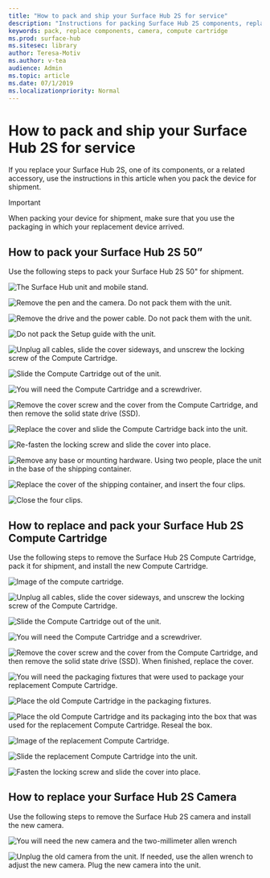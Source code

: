 ```yaml
---
title: "How to pack and ship your Surface Hub 2S for service"
description: "Instructions for packing Surface Hub 2S components, replacing the Compute cartridge, and replacing the camera"
keywords: pack, replace components, camera, compute cartridge
ms.prod: surface-hub
ms.sitesec: library
author: Teresa-Motiv
ms.author: v-tea
audience: Admin
ms.topic: article
ms.date: 07/1/2019
ms.localizationpriority: Normal
---
```


# How to pack and ship your Surface Hub 2S for service

If you replace your Surface Hub 2S, one of its components, or a related accessory, use the instructions in this article when you pack the device for shipment. 

>[!IMPORTANT]  
>When packing your device for shipment, make sure that you use the packaging in which your replacement device arrived.  

## How to pack your Surface Hub 2S 50”

Use the following steps to pack your Surface Hub 2S 50" for shipment.

![The Surface Hub unit and mobile stand.](images/surface-hub-2s-repack-1.png)

![Remove the pen and the camera. Do not pack them with the unit.](images/surface-hub-2s-repack-2.png)

![Remove the drive and the power cable. Do not pack them with the unit.](images/surface-hub-2s-repack-3.png)

![Do not pack the Setup guide with the unit.](images/surface-hub-2s-repack-4.png)

![Unplug all cables, slide the cover sideways, and unscrew the locking screw of the Compute Cartridge.](images/surface-hub-2s-repack-5.png)

![Slide the Compute Cartridge out of the unit.](images/surface-hub-2s-repack-6.png)

![You will need the Compute Cartridge and a screwdriver.](images/surface-hub-2s-repack-7.png)

![Remove the cover screw and the cover from the Compute Cartridge, and then remove the solid state drive (SSD).](images/surface-hub-2s-repack-8.png)

![Replace the cover and slide the Compute Cartridge back into the unit.](images/surface-hub-2s-repack-9.png)

![Re-fasten the locking screw and slide the cover into place.](images/surface-hub-2s-repack-10.png)

![Remove any base or mounting hardware. Using two people, place the unit in the base of the shipping container.](images/surface-hub-2s-repack-11.png)

![Replace the cover of the shipping container, and insert the four clips.](images/surface-hub-2s-repack-12.png)

![Close the four clips.](images/surface-hub-2s-repack-13.png)

## How to replace and pack your Surface Hub 2S Compute Cartridge

Use the following steps to remove the Surface Hub 2S Compute Cartridge, pack it for shipment, and install the new Compute Cartridge.

![Image of the compute cartridge.](images/surface-hub-2s-replace-cartridge-1.png)

![Unplug all cables, slide the cover sideways, and unscrew the locking screw of the Compute Cartridge.](images/surface-hub-2s-replace-cartridge-2.png)

![Slide the Compute Cartridge out of the unit.](images/surface-hub-2s-replace-cartridge-3.png)

![You will need the Compute Cartridge and a screwdriver.](images/surface-hub-2s-replace-cartridge-4.png)

![Remove the cover screw and the cover from the Compute Cartridge, and then remove the solid state drive (SSD). When finished, replace the cover.](images/surface-hub-2s-repack-8.png)

![You will need the packaging fixtures that were used to package your replacement Compute Cartridge.](images/surface-hub-2s-replace-cartridge-6.png)

![Place the old Compute Cartridge in the packaging fixtures.](images/surface-hub-2s-replace-cartridge-7.png)

![Place the old Compute Cartridge and its packaging into the box that was used for the replacement Compute Cartridge. Reseal the box.](images/surface-hub-2s-replace-cartridge-8.png)

![Image of the replacement Compute Cartridge.](images/surface-hub-2s-replace-cartridge-1.png)

![Slide the replacement Compute Cartridge into the unit.](images/surface-hub-2s-replace-cartridge-9.png)

![Fasten the locking screw and slide the cover into place.](images/surface-hub-2s-replace-cartridge-10.png)

## How to replace your Surface Hub 2S Camera

Use the following steps to remove the Surface Hub 2S camera and install the new camera.

![You will need the new camera and the two-millimeter allen wrench](images/surface-hub-2s-replace-camera-1.png)

![Unplug the old camera from the unit. If needed, use the allen wrench to adjust the new camera. Plug the new camera into the unit.](images/surface-hub-2s-replace-camera-2.png)
